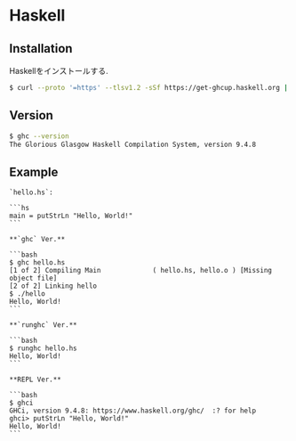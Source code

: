 # Haskell

## Installation

Haskellをインストールする.

```bash
$ curl --proto '=https' --tlsv1.2 -sSf https://get-ghcup.haskell.org | sh
```

## Version

```bash
$ ghc --version
The Glorious Glasgow Haskell Compilation System, version 9.4.8
```

## Example

````{tab} Code
`hello.hs`:

```hs
main = putStrLn "Hello, World!"
```
````

````{tab} Terminal
**`ghc` Ver.**

```bash
$ ghc hello.hs
[1 of 2] Compiling Main             ( hello.hs, hello.o ) [Missing object file]
[2 of 2] Linking hello
$ ./hello
Hello, World!
```

**`runghc` Ver.**

```bash
$ runghc hello.hs
Hello, World!
```

**REPL Ver.**

```bash
$ ghci
GHCi, version 9.4.8: https://www.haskell.org/ghc/  :? for help
ghci> putStrLn "Hello, World!"
Hello, World!
```
````
